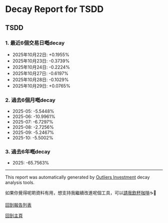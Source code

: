 # Decay Report for TSDD

## TSDD

### 1. 最近6個交易日嘅decay

- 2025年10月22日: +0.1955%
- 2025年10月23日: -0.3739%
- 2025年10月24日: -0.2224%
- 2025年10月27日: -0.6197%
- 2025年10月28日: -0.1029%
- 2025年10月29日: +0.0765%

### 2. 過去6個月嘅decay

- 2025-05: -5.5448%
- 2025-06: -10.9961%
- 2025-07: -6.7297%
- 2025-08: -2.7256%
- 2025-09: -5.2467%
- 2025-10: -5.5002%

### 3. 過去6年嘅decay

- 2025: -65.7563%

------------------------------
This report was automatically generated by [Outliers Investment](https://outliersecon.github.io/Outliers-Investment/) decay analysis tools.

如果你覺得呢啲資料有用，想支持我繼續改進呢個工具，可以[請我飲杯咖啡](https://buymeacoffee.com/outliersecon)☕🙏

[回到報告列表](https://outliersecon.github.io/Outliers-Investment/reports/reports_public)

[回到主頁](https://outliersecon.github.io/Outliers-Investment/)